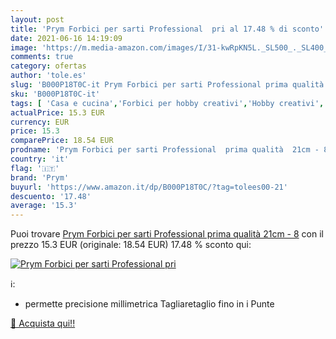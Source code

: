 ```yaml
---
layout: post
title: 'Prym Forbici per sarti Professional  pri al 17.48 % di sconto'
date: 2021-06-16 14:19:09
image: 'https://m.media-amazon.com/images/I/31-kwRpKN5L._SL500_._SL400_.jpg'
comments: true
category: ofertas
author: 'tole.es'
slug: 'B000P18T0C-it Prym Forbici per sarti Professional prima qualità 21cm - 8'
sku: 'B000P18T0C-it'
tags: [ 'Casa e cucina','Forbici per hobby creativi','Hobby creativi','Materiali per hobby creativi','Utensili per il taglio per hobby creativi','prym', ]
actualPrice: 15.3 EUR
currency: EUR
price: 15.3
comparePrice: 18.54 EUR
prodname: 'Prym Forbici per sarti Professional  prima qualità  21cm - 8'
country: 'it'
flag: '🇮🇹'
brand: 'Prym'
buyurl: 'https://www.amazon.it/dp/B000P18T0C/?tag=tolees00-21'
descuento: '17.48'
average: '15.3'
---
```


Puoi trovare [Prym Forbici per sarti Professional  prima qualità  21cm - 8](https://www.amazon.it/dp/B000P18T0C/?tag=tolees00-21) con il prezzo 15.3 EUR (originale: 18.54 EUR) 17.48 % sconto qui:

[![Prym Forbici per sarti Professional  pri](https://m.media-amazon.com/images/I/31-kwRpKN5L._SL500_._SL400_.jpg)](https://www.amazon.it/dp/B000P18T0C/?tag=tolees00-21)

ℹ️:

- permette precisione millimetrica Tagliaretaglio fino in i Punte

[🛒 Acquista qui!!](https://www.amazon.it/dp/B000P18T0C/?tag=tolees00-21)
